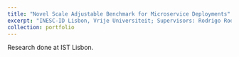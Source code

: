 ```yaml
---
title: "Novel Scale Adjustable Benchmark for Microservice Deployments"
excerpt: "INESC-ID Lisbon, Vrije Universiteit; Supervisors: Rodrigo Rodrigues, Alexandru Iosup <br/><img src='/images/mewbie_high_level.png'>"
collection: portfolio
---
```


Research done at IST Lisbon.
